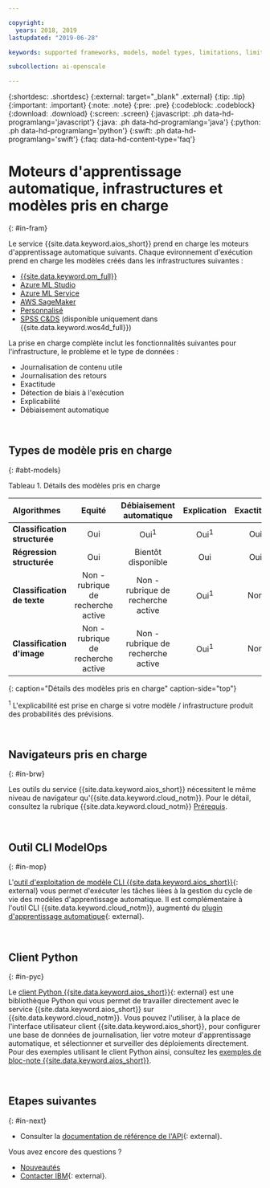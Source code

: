 ```yaml
---

copyright:
  years: 2018, 2019
lastupdated: "2019-06-28"

keywords: supported frameworks, models, model types, limitations, limits

subcollection: ai-openscale

---
```


{:shortdesc: .shortdesc}
{:external: target="_blank" .external}
{:tip: .tip}
{:important: .important}
{:note: .note}
{:pre: .pre}
{:codeblock: .codeblock}
{:download: .download}
{:screen: .screen}
{:javascript: .ph data-hd-programlang='javascript'}
{:java: .ph data-hd-programlang='java'}
{:python: .ph data-hd-programlang='python'}
{:swift: .ph data-hd-programlang='swift'}
{:faq: data-hd-content-type='faq'}

# Moteurs d'apprentissage automatique, infrastructures et modèles pris en charge
{: #in-fram}

Le service {{site.data.keyword.aios_short}} prend en charge les moteurs d'apprentissage automatique suivants. Chaque evironnement d'exécution prend en charge les modèles créés dans les infrastructures suivantes :

- [{{site.data.keyword.pm_full}}](/docs/services/ai-openscale?topic=ai-openscale-frmwrks-wml#frmwrks-wml) 
- [Azure ML Studio](/docs/services/ai-openscale?topic=ai-openscale-frmwrks-azure#frmwrks-azure)
- [Azure ML Service](/docs/services/ai-openscale?topic=ai-openscale-frmwrks-azureservice#frmwrks-azureservice)
- [AWS SageMaker](/docs/services/ai-openscale?topic=ai-openscale-frmwrks-aws-sage#frmwrks-aws-sage)
- [Personnalisé](/docs/services/ai-openscale?topic=ai-openscale-frmwrks-custom#frmwrks-custom)
- [SPSS C&DS](/docs/services/ai-openscale?topic=ai-openscale-frmwrks-spss#frmwrks-spss) (disponible uniquement dans {{site.data.keyword.wos4d_full}})


La prise en charge complète inclut les fonctionnalités suivantes pour l'infrastructure, le problème et le type de données :

- Journalisation de contenu utile	
- Journalisation des retours	
- Exactitude	
- Détection de biais à l'exécution	
- Explicabilité	
- Débiaisement automatique

<p>&nbsp;</p>


## Types de modèle pris en charge
{: #abt-models}

Tableau 1. Détails des modèles pris en charge

| Algorithmes | **Equité** | **Débiaisement automatique** | **Explication** | **Exactitude** |
|:---|:---:|:---:|:---:|:---:|
| **Classification structurée** | Oui | Oui<sup>1</sup> | Oui<sup>1</sup> | Oui |
| **Régression structurée**     | Oui | Bientôt disponible | Oui | Oui |
| **Classification de texte**       | Non - rubrique de recherche active | Non - rubrique de recherche active | Oui<sup>1</sup> | Non |
| **Classification d'image**      | Non - rubrique de recherche active | Non - rubrique de recherche active | Oui<sup>1</sup> | Non ||
{: caption="Détails des modèles pris en charge" caption-side="top"}

<sup>1</sup> L'explicabilité est prise en charge si votre modèle / infrastructure produit des probabilités des prévisions.

<p>&nbsp;</p>

## Navigateurs pris en charge
{: #in-brw}

Les outils du service {{site.data.keyword.aios_short}} nécessitent le même niveau de navigateur qu'{{site.data.keyword.cloud_notm}}. Pour le détail, consultez la rubrique {{site.data.keyword.cloud_notm}} [Prérequis](/docs/overview?topic=overview-prereqs-platform#browsers-platform).

<p>&nbsp;</p>

## Outil CLI ModelOps
{: #in-mop}

L'[outil d'exploitation de modèle CLI {{site.data.keyword.aios_short}}](https://github.com/IBM-Watson/aiopenscale-modelops-cli){: external}
vous permet d'exécuter les tâches liées à la gestion du cycle de vie des modèles d'apprentissage automatique. Il est complémentaire à l'outil CLI {{site.data.keyword.cloud_notm}},
augmenté du [plugin d'apprentissage automatique](https://www.ibm.com/support/knowledgecenter/DSXDOC/analyze-data/ml_dlaas_environment.html){: external}.

<p>&nbsp;</p>

## Client Python
{: #in-pyc}

Le [client Python {{site.data.keyword.aios_short}}](http://ai-openscale-python-client.mybluemix.net/){: external}
est une bibliothèque Python qui vous permet de travailler directement avec le service {{site.data.keyword.aios_short}} sur {{site.data.keyword.cloud_notm}}. Vous pouvez l'utiliser, à la place de l'interface utilisateur client {{site.data.keyword.aios_short}},
pour configurer une base de données de journalisation,
lier votre moteur d'apprentissage automatique, et sélectionner et surveiller des déploiements directement. Pour des exemples utilisant le client Python ainsi, consultez les
[exemples de bloc-note {{site.data.keyword.aios_short}}](https://github.com/pmservice/ai-openscale-tutorials/tree/master/notebooks).

<p>&nbsp;</p>

## Etapes suivantes
{: #in-next}

- Consulter la [documentation de référence de l'API](https://{DomainName}/apidocs/ai-openscale){: external}.

Vous avez encore des questions ? 

- [Nouveautés](/docs/services/ai-openscale?topic=ai-openscale-rn-relnotes)
- [Contacter IBM](https://www.ibm.com/account/reg/us-en/signup?formid=MAIL-watson){: external}.
